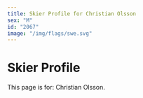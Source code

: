 ```yaml
---
title: Skier Profile for Christian Olsson
sex: "M"
id: "2067"
image: "/img/flags/swe.svg" 
---
```


# Skier Profile

This page is for: Christian Olsson.
    